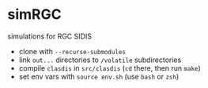 # simRGC
simulations for RGC SIDIS

* clone with `--recurse-submodules`
* link `out...` directories to `/volatile` subdirectories
* compile `clasdis` in `src/clasdis` (`cd` there, then run `make`)
* set env vars with `source env.sh` (use `bash` or `zsh`)
